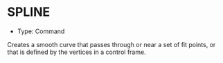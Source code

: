 # SPLINE

- Type: Command

Creates a smooth curve that passes through or near a set of fit points, or that is defined by the vertices in a control frame.
